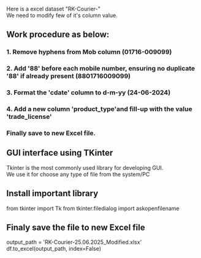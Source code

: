 Here is a excel dataset "RK-Courier-"<br>
We need to modify few of it's column value.

## Work procedure as below:
### 1. Remove hyphens from Mob column (01716-009099)
### 2. Add '88' before each mobile number, ensuring no duplicate '88' if already present (8801716009099)
### 3. Format the 'cdate' column to d-m-yy (24-06-2024)
### 4. Add a new column 'product_type'and fill-up with the value 'trade_license'
### Finally save to new Excel file.

## GUI interface using TKinter
Tkinter is the most commonly used library for developing GUI.<br>
We use it for choose any type of file from the system/PC

## Install important library
from tkinter import Tk
from tkinter.filedialog import askopenfilename

## Finaly save the file to new Excel file
output_path = 'RK-Courier-25.06.2025_Modified.xlsx'
df.to_excel(output_path, index=False)
